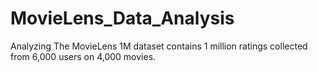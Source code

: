 # MovieLens_Data_Analysis
Analyzing The MovieLens 1M dataset contains 1 million ratings collected from 6,000 users on 4,000 movies.
